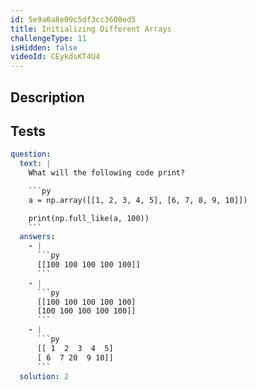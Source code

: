 ```yaml
---
id: 5e9a0a8e09c5df3cc3600ed5
title: Initializing Different Arrays
challengeType: 11
isHidden: false
videoId: CEykdsKT4U4
---
```


## Description

<section id='description'>
</section>

## Tests

<section id='tests'>

````yml
question:
  text: |
    What will the following code print?

    ```py
    a = np.array([[1, 2, 3, 4, 5], [6, 7, 8, 9, 10]])

    print(np.full_like(a, 100))
    ```
  answers:
    - |
      ```py
      [[100 100 100 100 100]]
      ```
    - |
      ```py
      [[100 100 100 100 100]
      [100 100 100 100 100]]
      ```
    - |
      ```py
      [[ 1  2  3  4  5]
      [ 6  7 20  9 10]]
      ```
  solution: 2
````

</section>
